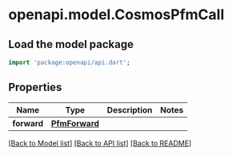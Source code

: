 # openapi.model.CosmosPfmCall

## Load the model package
```dart
import 'package:openapi/api.dart';
```

## Properties
Name | Type | Description | Notes
------------ | ------------- | ------------- | -------------
**forward** | [**PfmForward**](PfmForward.md) |  | 

[[Back to Model list]](../README.md#documentation-for-models) [[Back to API list]](../README.md#documentation-for-api-endpoints) [[Back to README]](../README.md)


